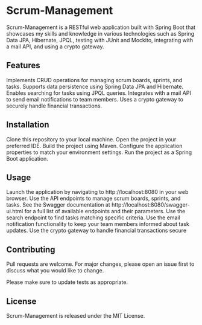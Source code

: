 # Scrum-Management

Scrum-Management is a RESTful web application built with Spring Boot that showcases my skills and knowledge in various technologies such as Spring Data JPA, Hibernate, JPQL, testing with JUnit and Mockito, integrating with a mail API, and using a crypto gateway.

## Features

Implements CRUD operations for managing scrum boards, sprints, and tasks.
Supports data persistence using Spring Data JPA and Hibernate.
Enables searching for tasks using JPQL queries.
Integrates with a mail API to send email notifications to team members.
Uses a crypto gateway to securely handle financial transactions.

## Installation
Clone this repository to your local machine.
Open the project in your preferred IDE.
Build the project using Maven.
Configure the application properties to match your environment settings.
Run the project as a Spring Boot application.

## Usage

Launch the application by navigating to http://localhost:8080 in your web browser.
Use the API endpoints to manage scrum boards, sprints, and tasks. See the Swagger documentation at http://localhost:8080/swagger-ui.html for a full list of available endpoints and their parameters.
Use the search endpoint to find tasks matching specific criteria.
Use the email notification functionality to keep your team members informed about task updates.
Use the crypto gateway to handle financial transactions secure

## Contributing

Pull requests are welcome. For major changes, please open an issue first
to discuss what you would like to change.

Please make sure to update tests as appropriate.

## License

Scrum-Management is released under the MIT License.
